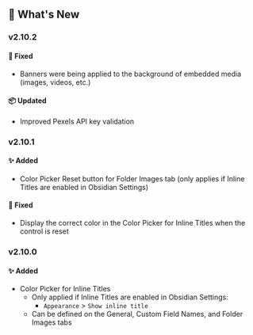 ## 🎉 What's New

### v2.10.2
#### 🐛 Fixed
- Banners were being applied to the background of embedded media (images, videos, etc.)

#### 📦 Updated
- Improved Pexels API key validation

### v2.10.1
#### ✨ Added
- Color Picker Reset button for Folder Images tab (only applies if Inline Titles are enabled in Obsidian Settings)

#### 🐛 Fixed
- Display the correct color in the Color Picker for Inline Titles when the control is reset

### v2.10.0
#### ✨ Added
- Color Picker for Inline Titles
  - Only applied if Inline Titles are enabled in Obsidian Settings:
    - `Appearance` > `Show inline title`
  - Can be defined on the General, Custom Field Names, and Folder Images tabs
